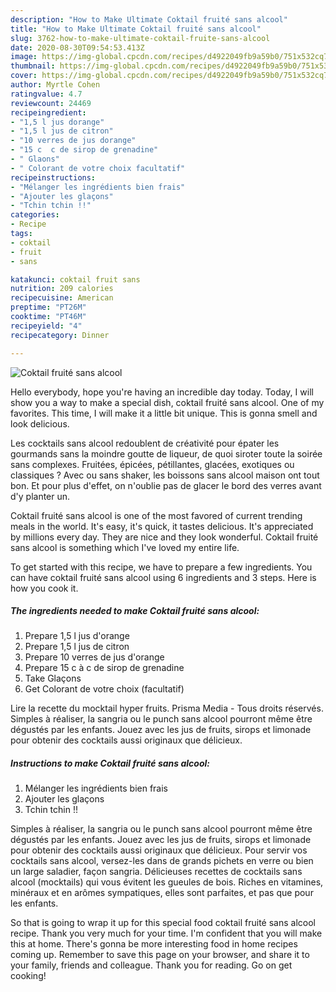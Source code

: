 ```yaml
---
description: "How to Make Ultimate Coktail fruité sans alcool"
title: "How to Make Ultimate Coktail fruité sans alcool"
slug: 3762-how-to-make-ultimate-coktail-fruite-sans-alcool
date: 2020-08-30T09:54:53.413Z
image: https://img-global.cpcdn.com/recipes/d4922049fb9a59b0/751x532cq70/coktail-fruite-sans-alcool-photo-principale-de-la-recette.jpg
thumbnail: https://img-global.cpcdn.com/recipes/d4922049fb9a59b0/751x532cq70/coktail-fruite-sans-alcool-photo-principale-de-la-recette.jpg
cover: https://img-global.cpcdn.com/recipes/d4922049fb9a59b0/751x532cq70/coktail-fruite-sans-alcool-photo-principale-de-la-recette.jpg
author: Myrtle Cohen
ratingvalue: 4.7
reviewcount: 24469
recipeingredient:
- "1,5 l jus dorange"
- "1,5 l jus de citron"
- "10 verres de jus dorange"
- "15 c  c de sirop de grenadine"
- " Glaons"
- " Colorant de votre choix facultatif"
recipeinstructions:
- "Mélanger les ingrédients bien frais"
- "Ajouter les glaçons"
- "Tchin tchin !!"
categories:
- Recipe
tags:
- coktail
- fruit
- sans

katakunci: coktail fruit sans 
nutrition: 209 calories
recipecuisine: American
preptime: "PT26M"
cooktime: "PT46M"
recipeyield: "4"
recipecategory: Dinner

---
```



![Coktail fruité sans alcool](https://img-global.cpcdn.com/recipes/d4922049fb9a59b0/751x532cq70/coktail-fruite-sans-alcool-photo-principale-de-la-recette.jpg)

Hello everybody, hope you're having an incredible day today. Today, I will show you a way to make a special dish, coktail fruité sans alcool. One of my favorites. This time, I will make it a little bit unique. This is gonna smell and look delicious.

Les cocktails sans alcool redoublent de créativité pour épater les gourmands sans la moindre goutte de liqueur, de quoi siroter toute la soirée sans complexes. Fruitées, épicées, pétillantes, glacées, exotiques ou classiques ? Avec ou sans shaker, les boissons sans alcool maison ont tout bon. Et pour plus d&#39;effet, on n&#39;oublie pas de glacer le bord des verres avant d&#39;y planter un.

Coktail fruité sans alcool is one of the most favored of current trending meals in the world. It's easy, it's quick, it tastes delicious. It's appreciated by millions every day. They are nice and they look wonderful. Coktail fruité sans alcool is something which I've loved my entire life.


To get started with this recipe, we have to prepare a few ingredients. You can have coktail fruité sans alcool using 6 ingredients and 3 steps. Here is how you cook it.

<!--inarticleads1-->

##### The ingredients needed to make Coktail fruité sans alcool:

1. Prepare 1,5 l jus d&#39;orange
1. Prepare 1,5 l jus de citron
1. Prepare 10 verres de jus d&#39;orange
1. Prepare 15 c à c de sirop de grenadine
1. Take  Glaçons
1. Get  Colorant de votre choix (facultatif)


Lire la recette du mocktail hyper fruits. Prisma Media - Tous droits réservés. Simples à réaliser, la sangria ou le punch sans alcool pourront même être dégustés par les enfants. Jouez avec les jus de fruits, sirops et limonade pour obtenir des cocktails aussi originaux que délicieux. 

<!--inarticleads2-->

##### Instructions to make Coktail fruité sans alcool:

1. Mélanger les ingrédients bien frais
1. Ajouter les glaçons
1. Tchin tchin !!


Simples à réaliser, la sangria ou le punch sans alcool pourront même être dégustés par les enfants. Jouez avec les jus de fruits, sirops et limonade pour obtenir des cocktails aussi originaux que délicieux. Pour servir vos cocktails sans alcool, versez-les dans de grands pichets en verre ou bien un large saladier, façon sangria. Délicieuses recettes de cocktails sans alcool (mocktails) qui vous évitent les gueules de bois. Riches en vitamines, minéraux et en arômes sympatiques, elles sont parfaites, et pas que pour les enfants. 

So that is going to wrap it up for this special food coktail fruité sans alcool recipe. Thank you very much for your time. I'm confident that you will make this at home. There's gonna be more interesting food in home recipes coming up. Remember to save this page on your browser, and share it to your family, friends and colleague. Thank you for reading. Go on get cooking!
